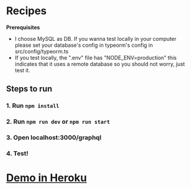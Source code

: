 # Recipes

**Prerequisites**

- I choose MySQL as DB. If you wanna test locally in your computer please set your database's config in typeorm's config in src/config/typeorm.ts
- If you test locally, the ".env" file has "NODE_ENV=production" this indicates that it uses a remote database so you should not worry, just test it.

## Steps to run

### 1.  Run `npm install`

### 2.  Run `npm run dev` or `npm run start`

### 3.  Open localhost:3000/graphql

### 4. Test!

# [Demo in Heroku](https://recipe-puzzle.herokuapp.com/graphql)

